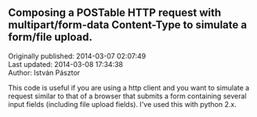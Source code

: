 ## Composing a POSTable HTTP request with multipart/form-data Content-Type to simulate a form/file upload.  
Originally published: 2014-03-07 02:07:49  
Last updated: 2014-03-08 17:34:38  
Author: István Pásztor  
  
This code is useful if you are using a http client and you want to simulate a request similar to that of a browser that submits a form containing several input fields (including file upload fields). I've used this with python 2.x.
